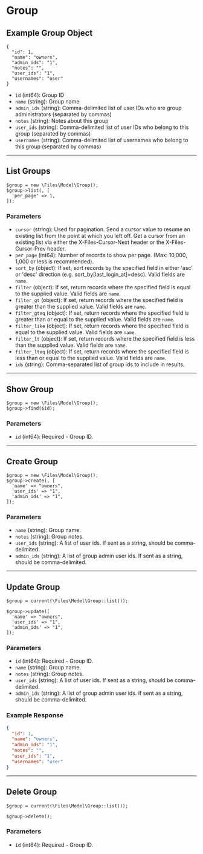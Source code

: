 # Group

## Example Group Object

```
{
  "id": 1,
  "name": "owners",
  "admin_ids": "1",
  "notes": "",
  "user_ids": "1",
  "usernames": "user"
}
```

* `id` (int64): Group ID
* `name` (string): Group name
* `admin_ids` (string): Comma-delimited list of user IDs who are group administrators (separated by commas)
* `notes` (string): Notes about this group
* `user_ids` (string): Comma-delimited list of user IDs who belong to this group (separated by commas)
* `usernames` (string): Comma-delimited list of usernames who belong to this group (separated by commas)

---

## List Groups

```
$group = new \Files\Model\Group();
$group->list(, [
  'per_page' => 1,
]);
```


### Parameters

* `cursor` (string): Used for pagination.  Send a cursor value to resume an existing list from the point at which you left off.  Get a cursor from an existing list via either the X-Files-Cursor-Next header or the X-Files-Cursor-Prev header.
* `per_page` (int64): Number of records to show per page.  (Max: 10,000, 1,000 or less is recommended).
* `sort_by` (object): If set, sort records by the specified field in either 'asc' or 'desc' direction (e.g. sort_by[last_login_at]=desc). Valid fields are `name`.
* `filter` (object): If set, return records where the specified field is equal to the supplied value. Valid fields are `name`.
* `filter_gt` (object): If set, return records where the specified field is greater than the supplied value. Valid fields are `name`.
* `filter_gteq` (object): If set, return records where the specified field is greater than or equal to the supplied value. Valid fields are `name`.
* `filter_like` (object): If set, return records where the specified field is equal to the supplied value. Valid fields are `name`.
* `filter_lt` (object): If set, return records where the specified field is less than the supplied value. Valid fields are `name`.
* `filter_lteq` (object): If set, return records where the specified field is less than or equal to the supplied value. Valid fields are `name`.
* `ids` (string): Comma-separated list of group ids to include in results.

---

## Show Group

```
$group = new \Files\Model\Group();
$group->find($id);
```


### Parameters

* `id` (int64): Required - Group ID.

---

## Create Group

```
$group = new \Files\Model\Group();
$group->create(, [
  'name' => "owners",
  'user_ids' => "1",
  'admin_ids' => "1",
]);
```


### Parameters

* `name` (string): Group name.
* `notes` (string): Group notes.
* `user_ids` (string): A list of user ids. If sent as a string, should be comma-delimited.
* `admin_ids` (string): A list of group admin user ids. If sent as a string, should be comma-delimited.

---

## Update Group

```
$group = current(\Files\Model\Group::list());

$group->update([
  'name' => "owners",
  'user_ids' => "1",
  'admin_ids' => "1",
]);
```

### Parameters

* `id` (int64): Required - Group ID.
* `name` (string): Group name.
* `notes` (string): Group notes.
* `user_ids` (string): A list of user ids. If sent as a string, should be comma-delimited.
* `admin_ids` (string): A list of group admin user ids. If sent as a string, should be comma-delimited.

### Example Response

```json
{
  "id": 1,
  "name": "owners",
  "admin_ids": "1",
  "notes": "",
  "user_ids": "1",
  "usernames": "user"
}
```

---

## Delete Group

```
$group = current(\Files\Model\Group::list());

$group->delete();
```

### Parameters

* `id` (int64): Required - Group ID.

